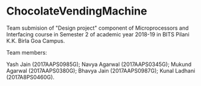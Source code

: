# ChocolateVendingMachine
Team submision of "Design project" component of Microprocessors and Interfacing course in Semester 2 of academic year 2018-19 in BITS Pilani K.K. Birla Goa Campus.


Team members: 

Yash Jain       (2017AAPS0985G);
Navya Agarwal   (2017AAPS0345G);
Mukund Agarwal  (2017AAPS0380G); 
Bhavya Jain     (2017AAPS0987G); 
Kunal Ladhani   (2017A8PS0460G).
